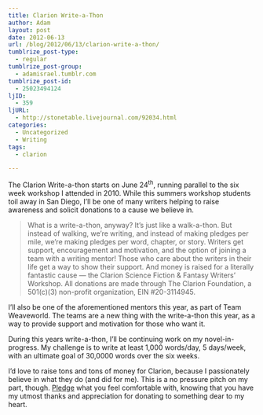 ```yaml
---
title: Clarion Write-a-Thon
author: Adam
layout: post
date: 2012-06-13
url: /blog/2012/06/13/clarion-write-a-thon/
tumblrize_post-type:
  - regular
tumblrize_post-group:
  - adamisrael.tumblr.com
tumblrize_post-id:
  - 25023494124
ljID:
  - 359
ljURL:
  - http://stonetable.livejournal.com/92034.html
categories:
  - Uncategorized
  - Writing
tags:
  - clarion

---
```

The Clarion Write-a-thon starts on June 24<sup>th</sup>, running parallel to the six week workshop I attended in 2010. While this summers workshop students toil away in San Diego, I’ll be one of many writers helping to raise awareness and solicit donations to a cause we believe in.

> What is a write-a-thon, anyway? It&#8217;s just like a walk-a-thon. But instead of walking, we&#8217;re writing, and instead of making pledges per mile, we&#8217;re making pledges per word, chapter, or story. Writers get support, encouragement and motivation, and the option of joining a team with a writing mentor! Those who care about the writers in their life get a way to show their support. And money is raised for a literally fantastic cause &#8212; the Clarion Science Fiction & Fantasy Writers&#8217; Workshop. All donations are made through The Clarion Foundation, a 501(c)(3) non-profit organization, EIN #20-3114945.

I’ll also be one of the aforementioned mentors this year, as part of Team Weaveworld. The teams are a new thing with the write-a-thon this year, as a way to provide support and motivation for those who want it.

During this years write-a-thon, I’ll be continuing work on my novel-in-progress. My challenge is to write at least 1,000 words/day, 5 days/week, with an ultimate goal of 30,0000 words over the six weeks.

I&#8217;d love to raise tons and tons of money for Clarion, because I passionately believe in what they do (and did for me). This is a no pressure pitch on my part, though. [Pledge][1] what you feel comfortable with, knowing that you have my utmost thanks and appreciation for donating to something dear to my heart.

 [1]: http://clarionwriteathon.org/members/profile.php?writerid=348271
